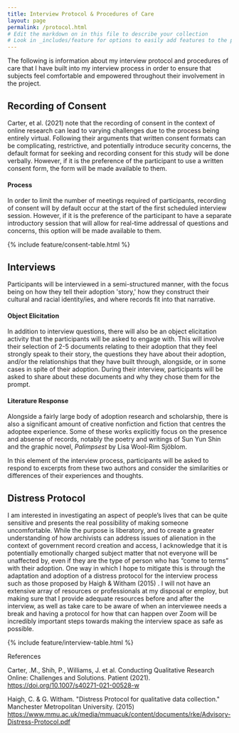 ```yaml
---
title: Interview Protocol & Procedures of Care
layout: page
permalink: /protocol.html
# Edit the markdown on in this file to describe your collection
# Look in _includes/feature for options to easily add features to the page
---
```


<p>The following is information about my interview protocol and procedures of care that I have built into my interview process in order to ensure that subjects feel comfortable and empowered throughout their involvement in the project.</p>

<h2>Recording of Consent</h2>
<p>Carter, et al. (2021) note that the recording of consent in the context of online research can lead to varying challenges due to the process being entirely virtual. Following their arguments that written consent formats can be complicating, restrictive, and potentially introduce security concerns, the default format for seeking and recording consent for this study will be done verbally. However, if it is the preference of the participant to use a written consent form, the form will be made available to them.</p>

<h4>Process</h4>
In order to limit the number of meetings required of participants, recording of consent will by default occur at the start of the first scheduled interview session.  However, if it is the preference of the participant to have a separate introductory session that will allow for real-time addressal of questions and concerns, this option will be made available to them.

{% include feature/consent-table.html %}
</div>
<div class="vr"></div>
<div class="p-2">

<h2>Interviews</h2>

<p>Participants will be interviewed in a semi-structured manner, with the focus being on how they tell their adoption 'story,' how they construct their cultural and racial identity/ies, and where records fit into that narrative.</p>

<h4>Object Elicitation</h4>

<p>In addition to interview questions, there will also be an object elicitation activity that the participants will be asked to engage with. This will involve their selection of 2-5 documents relating to their adoption that they feel strongly speak to their story, the questions they have about their adoption, and/or the relationships that they have built through, alongside, or in some cases in spite of their adoption. During their interview, participants will be asked to share about these documents and why they chose them for the prompt.</p>

<h4>Literature Response</h4>

<p>Alongside a fairly large body of adoption research and scholarship, there is also a significant amount of creative nonfiction and fiction that centres the adoptee experience. Some of these works explicitly focus on the presence and absense of records, notably the poetry and writings of Sun Yun Shin and the graphic novel, <i>Palimpsest</i> by Lisa Wool-Rim Sjöblom.</p>

<p>In this element of the interview process, participants will be asked to respond to excerpts from these two authors and consider the similarities or differences of their experiences and thoughts.</p>

<h2>Distress Protocol</h2>

I am interested in investigating an aspect of people’s lives that can be quite sensitive and presents the real possibility of making someone uncomfortable. While the purpose is liberatory, and to create a greater understanding of how archivists can address issues of alienation in the context of government record creation and access, I acknowledge that it is potentially emotionally charged subject matter that not everyone will be unaffected by, even if they are the type of person who has “come to terms” with their adoption. One way in which I hope to mitigate this is through the adaptation and adoption of a distress protocol for the interview process such as those proposed by Haigh & Witham (2015) . I will not have an extensive array of resources or professionals at my disposal or employ, but making sure that I provide adequate resources before and after the interview, as well as take care to be aware of when an interviewee needs a break and having a protocol for how that can happen over Zoom will be incredibly important steps towards making the interview space as safe as possible.

{% include feature/interview-table.html %}

References

Carter, .M., Shih, P., Williams, J. et al. Conducting Qualitative Research Online: Challenges and Solutions. Patient (2021). https://doi.org/10.1007/s40271-021-00528-w

Haigh, C. & G. Witham. "Distress Protocol for qualitative data collection." Manchester Metropolitan University. (2015) https://www.mmu.ac.uk/media/mmuacuk/content/documents/rke/Advisory-Distress-Protocol.pdf
